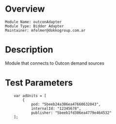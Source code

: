 # Overview

```
Module Name: outconAdapter
Module Type: Bidder Adapter
Maintainer: mfolmer@dokkogroup.com.ar
```

# Description

Module that connects to Outcon demand sources

# Test Parameters
```
    var adUnits = [
        {
            pod: "5beeb24a306ea47660632043",
            internalId: "12345678",
            publisher: "5beeb1fd306ea4779e464532"
    ];
```